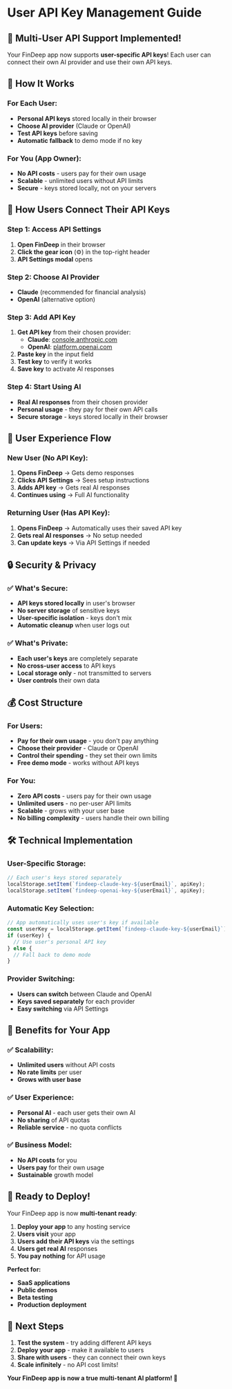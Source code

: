 # User API Key Management Guide

## 🎉 **Multi-User API Support Implemented!**

Your FinDeep app now supports **user-specific API keys**! Each user can connect their own AI provider and use their own API keys.

## 🔑 **How It Works**

### **For Each User:**
- **Personal API keys** stored locally in their browser
- **Choose AI provider** (Claude or OpenAI)
- **Test API keys** before saving
- **Automatic fallback** to demo mode if no key

### **For You (App Owner):**
- **No API costs** - users pay for their own usage
- **Scalable** - unlimited users without API limits
- **Secure** - keys stored locally, not on your servers

## 🚀 **How Users Connect Their API Keys**

### **Step 1: Access API Settings**
1. **Open FinDeep** in their browser
2. **Click the gear icon** (⚙️) in the top-right header
3. **API Settings modal** opens

### **Step 2: Choose AI Provider**
- **Claude** (recommended for financial analysis)
- **OpenAI** (alternative option)

### **Step 3: Add API Key**
1. **Get API key** from their chosen provider:
   - **Claude**: [console.anthropic.com](https://console.anthropic.com/)
   - **OpenAI**: [platform.openai.com](https://platform.openai.com/api-keys)
2. **Paste key** in the input field
3. **Test key** to verify it works
4. **Save key** to activate AI responses

### **Step 4: Start Using AI**
- **Real AI responses** from their chosen provider
- **Personal usage** - they pay for their own API calls
- **Secure storage** - keys stored locally in their browser

## 🎯 **User Experience Flow**

### **New User (No API Key):**
1. **Opens FinDeep** → Gets demo responses
2. **Clicks API Settings** → Sees setup instructions
3. **Adds API key** → Gets real AI responses
4. **Continues using** → Full AI functionality

### **Returning User (Has API Key):**
1. **Opens FinDeep** → Automatically uses their saved API key
2. **Gets real AI responses** → No setup needed
3. **Can update keys** → Via API Settings if needed

## 🔒 **Security & Privacy**

### **✅ What's Secure:**
- **API keys stored locally** in user's browser
- **No server storage** of sensitive keys
- **User-specific isolation** - keys don't mix
- **Automatic cleanup** when user logs out

### **✅ What's Private:**
- **Each user's keys** are completely separate
- **No cross-user access** to API keys
- **Local storage only** - not transmitted to servers
- **User controls** their own data

## 💰 **Cost Structure**

### **For Users:**
- **Pay for their own usage** - you don't pay anything
- **Choose their provider** - Claude or OpenAI
- **Control their spending** - they set their own limits
- **Free demo mode** - works without API keys

### **For You:**
- **Zero API costs** - users pay for their own usage
- **Unlimited users** - no per-user API limits
- **Scalable** - grows with your user base
- **No billing complexity** - users handle their own billing

## 🛠️ **Technical Implementation**

### **User-Specific Storage:**
```javascript
// Each user's keys stored separately
localStorage.setItem(`findeep-claude-key-${userEmail}`, apiKey);
localStorage.setItem(`findeep-openai-key-${userEmail}`, apiKey);
```

### **Automatic Key Selection:**
```javascript
// App automatically uses user's key if available
const userKey = localStorage.getItem(`findeep-claude-key-${userEmail}`);
if (userKey) {
  // Use user's personal API key
} else {
  // Fall back to demo mode
}
```

### **Provider Switching:**
- **Users can switch** between Claude and OpenAI
- **Keys saved separately** for each provider
- **Easy switching** via API Settings

## 🎉 **Benefits for Your App**

### **✅ Scalability:**
- **Unlimited users** without API costs
- **No rate limits** per user
- **Grows with user base**

### **✅ User Experience:**
- **Personal AI** - each user gets their own AI
- **No sharing** of API quotas
- **Reliable service** - no quota conflicts

### **✅ Business Model:**
- **No API costs** for you
- **Users pay** for their own usage
- **Sustainable** growth model

## 🚀 **Ready to Deploy!**

Your FinDeep app is now **multi-tenant ready**:

1. **Deploy your app** to any hosting service
2. **Users visit** your app
3. **Users add their API keys** via the settings
4. **Users get real AI** responses
5. **You pay nothing** for API usage

**Perfect for:**
- **SaaS applications**
- **Public demos**
- **Beta testing**
- **Production deployment**

## 🎯 **Next Steps**

1. **Test the system** - try adding different API keys
2. **Deploy your app** - make it available to users
3. **Share with users** - they can connect their own keys
4. **Scale infinitely** - no API cost limits!

**Your FinDeep app is now a true multi-tenant AI platform! 🚀**
